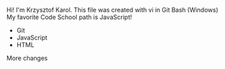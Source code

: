 Hi!
I'm Krzysztof Karol.
This file was created with vi in Git Bash (Windows)
My favorite Code School path is JavaScript!
* Git
* JavaScript
* HTML

More changes
